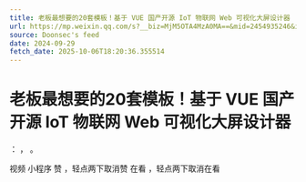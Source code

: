 ```yaml
---
title: 老板最想要的20套模板！基于 VUE 国产开源 IoT 物联网 Web 可视化大屏设计器
url: https://mp.weixin.qq.com/s?__biz=MjM5OTA4MzA0MA==&mid=2454935246&idx=1&sn=eb459097a7ced76f096b534e943a32c2
source: Doonsec's feed
date: 2024-09-29
fetch_date: 2025-10-06T18:20:36.355514
---
```


# 老板最想要的20套模板！基于 VUE 国产开源 IoT 物联网 Web 可视化大屏设计器

：
，
。

视频
小程序
赞
，轻点两下取消赞
在看
，轻点两下取消在看